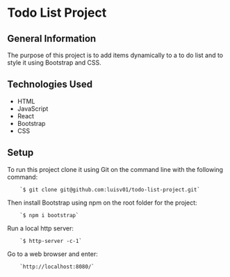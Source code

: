 # Todo List Project

## General Information
The purpose of this project is to add items dynamically to a to do list and to style it
using Bootstrap and CSS.

## Technologies Used
- HTML
- JavaScript
- React
- Bootstrap
- CSS

## Setup
To run this project clone it using Git on the command line with the following command:

        `$ git clone git@github.com:luisv01/todo-list-project.git`

Then install Bootstrap using npm on the root folder for the project:

        `$ npm i bootstrap`

Run a local http server:

        `$ http-server -c-1`

Go to a web browser and enter:

        `http://localhost:8080/`

